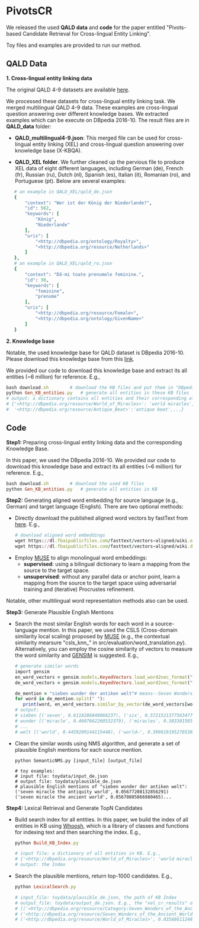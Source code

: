 # PivotsCR
We released the used **QALD data** and **code** for the paper entitled "Pivots-based Candidate Retrieval for Cross-lingual Entity Linking".

Toy files and examples are provided to run our method.

## QALD Data

**1. Cross-lingual entity linking data**

The original QALD 4-9 datasets are available [here](https://github.com/ag-sc/QALD).  

We processed these datasets for cross-lingual entity linking task. We merged multilingual QALD 4-9 data. These examples are cross-lingual question answering over different knowledge bases. We extracted examples which can be execute on DBpedia 2016-10. The result files are in **QALD_data** folder:
 - **QALD_multilingual4-9.json**: This merged file can be used for cross-lingual entity linking (XEL) and cross-lingual question answering over knowledge base (X-KBQA). 
 
 - **QALD_XEL folder**. We further cleaned up the pervious file to produce XEL data of eight different languages, including German (de), French (fr), Russian (ru), Dutch (nl), Spanish (es), Italian (it), Romanian (ro), and Portuguese (pt). Below are several examples: 
 ```ruby
    # an example in QALD_XEL/qald_de.json
    {
        "context": "Wer ist der König der Niederlande?",
        "id": 562,
        "keywords": [
            "König",
            "Niederlande"
        ],
        "uris": [
            "<http://dbpedia.org/ontology/Royalty>",
            "<http://dbpedia.org/resource/Netherlands>"
        ]
    },
    # an example in QALD_XEL/qald_ro.json
    {
        "context": "Dă-mi toate prenumele feminine.",
        "id": 30,
        "keywords": [
            "feminine",
            "prenume"
        ],
        "uris": [
            "<http://dbpedia.org/resource/Female>",
            "<http://dbpedia.org/ontology/GivenName>"
        ]
    }
```

**2. Knowledge base**

Notable, the used knowledge base for QALD dataset is DBpedia 2016-10. Please download this knowledge base from this [link](https://wiki.dbpedia.org/downloads-2016-10).

We provided our code to download this knowledge base and extract its all entities (~6 million) for reference. E.g., 
 ``` ruby
bash download.sh		# download the KB files and put them in "DBpedia_bz" folder
python Gen_KB_entities.py 	# generate all entities in these KB files
# output: a dictionary contains all entities and their corresponding aliases. For example, 
# {'<http://dbpedia.org/resource/World_of_Miracles>': 'world miracles', 
#  '<http://dbpedia.org/resource/Antique_Beat>':'antique beat',...}
```

## Code
**Step1:** Preparing cross-lingual entity linking data and the corresponding Knowledge Base.

In this paper, we used the DBpedia 2016-10. We provided our code to download this knowledge base and extract its all entities (~6 million) for reference. E.g., 
```ruby
bash download.sh		# download the used KB files
python Gen_KB_entities.py 	# generate all entities in KB
```
**Step2:** Generating aligned word embedding for source language (e.g., German) and target language (English). There are two optional methods:
 - Directly download the published aligned word vectors by fastText from [here](https://fasttext.cc/docs/en/aligned-vectors.html). E.g.,
	```ruby
	# download aligned word embeddings
	wget https://dl.fbaipublicfiles.com/fasttext/vectors-aligned/wiki.en.align.vec
	wget https://dl.fbaipublicfiles.com/fasttext/vectors-aligned/wiki.de.align.vec
	```
 - Employ [MUSE](https://github.com/facebookresearch/MUSE) to align monolingual word embeddings:
	- **supervised**: using a bilingual dictionary to learn a mapping from the source to the target space.
	- **unsupervised**: without any parallel data or anchor point, learn a mapping from the source to the target space using adversarial training and (iterative) Procrustes refinement.
	
Notable, other multilingual word representation methods also can be used.

**Step3:** Generate Plausible English Mentions

 - Search the most similar English words for each word in a source-language mention. In this paper, we used the CSLS (Cross-domain similarity local scaling) proposed by [MUSE](https://github.com/facebookresearch/MUSE) (e.g., the contextual similarity mearsure "csls_knn_" in src/evaluation/word_translation.py). Alternatively, you can employ the cosine similarity of vectors to measure the word similarity and [GENSIM](https://radimrehurek.com/gensim/models/keyedvectors.html) is suggested. E.g.,
	 ```ruby
	 # generate similar words
	 import gensim
	 en_word_vectors = gensim.models.KeyedVectors.load_word2vec_format("wiki.en.align.vec", binary=False)
	 de_word_vectors = gensim.models.KeyedVectors.load_word2vec_format("wiki.de.align.vec", binary=False)

	de_mention = "sieben wunder der antiken welt"# means--Seven Wonders of the Ancient World
	 for word in de_mention.split(" "):
		print(word, en_word_vectors.similar_by_vector(de_word_vectors[word],topn=5))
	# output:
	# sieben [('seven', 0.6118286848068237), ('six', 0.5721521377563477), ('eight', 0.5684829354286194), ('nine', 0.5678043961524963), ('five', 0.565507173538208)]
	# wunder [('miracle', 0.4607662260532379), ('miracles', 0.38330158591270447), ('‘miracle', 0.34849193692207336), ('miraculous', 0.3447709083557129), ('miracl', 0.3389461040496826)]
	# ...
	# welt [('world', 0.4459209144115448), ('world—', 0.39981919527053833), ('worlds', 0.39319226145744324), ('world,', 0.3859684467315674), ('world—i', 0.3614097535610199)]
	 ```

 - Clean the similar words using NMS algorithm, and generate a set of plausible English mentions for each source mention.
	 ```
	 python SemanticNMS.py [input_file] [output_file]
	 
	 # toy examples:
	 # input file: toydata/input_de.json
	 # output file: toydata/plausible_de.json
	 # plausible English mentions of "sieben wunder der antiken welt":
	 ('seven miracle the antiquity world', 0.05677208132856291)
	 ('seven miracle the ancient world', 0.05670805866980465)...
	 ```
 
**Step4:**  Lexical Retrieval and Generate TopN Candidates	
 - Build search index for all entities.  In this paper, we build the index of all entities in KB using [Whoosh](https://whoosh.readthedocs.io/en/latest/index.html), which is a library of classes and functions for indexing text and then searching the index. E.g.,
  	```ruby
	python Build_KB_Index.py
	
	# input file: a dictionary of all entities in KB. E.g.,
	# {'<http://dbpedia.org/resource/World_of_Miracles>': 'world miracles', '<http://dbpedia.org/resource/Antique_Beat>':'antique beat'}
	# output: the Index
	``` 
 - Search the plausible mentions, return top-1000 candidates. E.g., 
 	```ruby
	python LexicalSearch.py
	
	# input_file: toydata/plausible_de.json, the path of KB Index
	# output_file: toydata/output_de.json. E.g., the "xel_cr_results" of German mention "sieben wunder der antiken welt" include:
	# [('<http://dbpedia.org/resource/Category:Seven_Wonders_of_the_Ancient_World>', 0.04279009208377855),
	# ('<http://dbpedia.org/resource/Seven_Wonders_of_the_Ancient_World>', 0.04279009208377855),
	# ('<http://dbpedia.org/resource/World_of_Miracles>', 0.035886112485214505)...]
	``` 
